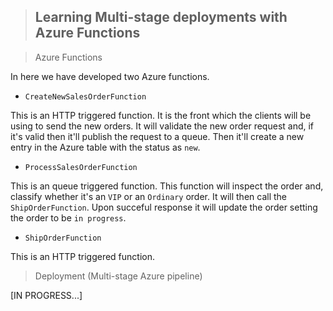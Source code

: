 > ## Learning Multi-stage deployments with Azure Functions

> Azure Functions

In here we have developed two Azure functions.

* `CreateNewSalesOrderFunction`

This is an HTTP triggered function. It is the front which the clients will be using to send the new orders. It will validate the new order request and, if it's valid
then it'll publish the request to a queue. Then it'll create a new entry in the Azure table with the status as `new`.



* `ProcessSalesOrderFunction`

This is an queue triggered function. This function will inspect the order and, classify whether it's an `VIP` or an `Ordinary` order. It will then call the `ShipOrderFunction`.
Upon succeful response it will update the order setting the order to be `in progress`.


* `ShipOrderFunction`

This is an HTTP triggered function.


> Deployment (Multi-stage Azure pipeline)

[IN PROGRESS...]